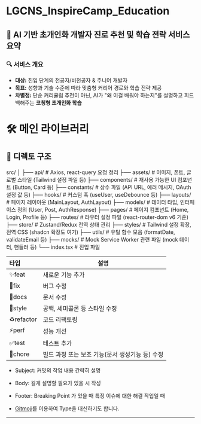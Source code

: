 # LGCNS_InspireCamp_Education

## 🧠 **AI 기반 초개인화 개발자 진로 추천 및 학습 전략 서비스 요약**

### 🔍 서비스 개요

- **대상:** 진입 단계의 전공자/비전공자 & 주니어 개발자
- **목표:** 성향과 기술 수준에 따라 맞춤형 커리어 경로와 학습 전략 제공
- **차별점:** 단순 커리큘럼 추천이 아닌, AI가 "왜 이걸 배워야 하는지"를 설명하고 피드백해주는 **코칭형 초개인화 학습**

# 🛠 메인 라이브러리

## 📂 디렉토 구조
src/
│
├── api/              # Axios, react-query 요청 정리
├── assets/           # 이미지, 폰트, 글로벌 스타일 (Tailwind 설정 파일 등)
├── components/       # 재사용 가능한 UI 컴포넌트 (Button, Card 등)
├── constants/        # 상수 파일 (API URL, 에러 메시지, OAuth 설정 값 등)
├── hooks/            # 커스텀 훅 (useUser, useDebounce 등)
├── layouts/          # 페이지 레이아웃 (MainLayout, AuthLayout)
├── models/           # 데이터 타입, 인터페이스 정의 (User, Post, AuthResponse)
├── pages/            # 페이지 컴포넌트 (Home, Login, Profile 등)
├── routes/           # 라우터 설정 파일 (react-router-dom v6 기준)
├── store/            # Zustand/Redux 전역 상태 관리
├── styles/           # Tailwind 설정 확장, 전역 CSS (shadcn 확장도 여기)
├── utils/            # 유틸 함수 모음 (formatDate, validateEmail 등)
├── mocks/            # Mock Service Worker 관련 파일 (mock 데이터, 핸들러 등)
└── index.tsx         # 진입 파일



| 타입 | 설명 |
| :- | - |
| ✨feat | 새로운 기능 추가 |  
| 🐛fix | 버그 수정 |  
| 📝docs | 문서 수정 |  
| 💄style | 공백, 세미콜론 등 스타일 수정 |  
| ♻️refactor | 코드 리팩토링 |  
| ⚡️perf | 성능 개선 | 
| ✅test | 테스트 추가 | 
| 👷chore | 빌드 과정 또는 보조 기능(문서 생성기능 등) 수정 | 

* Subject: 
커밋의 작업 내용 간략히 설명


* Body: 
길게 설명할 필요가 있을 시 작성


* Footer: 
Breaking Point 가 있을 때
특정 이슈에 대한 해결 작업일 때

* [Gitmoji](https://gitmoji.dev/)를 이용하여 Type을 대신하기도 합니다.

---
